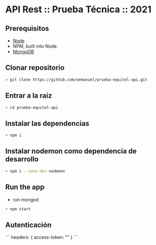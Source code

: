 ﻿# API Rest :: Prueba Técnica :: 2021
## Prerequisitos

- [Node](https://nodejs.org/)
- NPM, built into Node.
- [MongoDB](https://www.mongodb.com/try/download/community)

## Clonar repositorio

```sh
> git clone https://github.com/oemanuel/prueba-equitel-api.git
```

## Entrar a la raiz

```sh
> cd prueba-equitel-api
```

## Instalar las dependencias

```sh
> npm i
```

## Instalar nodemon como dependencia de desarrollo

```sh
> npm i --save-dev nodemon
```

## Run the app

- run mongod

```sh
> npm start
```

## Autenticación

´´´
headers:
{
access-token: ""
}
´´´
